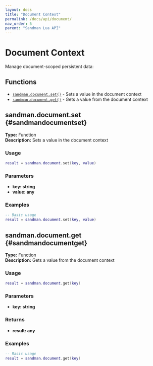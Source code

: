 ```yaml
---
layout: docs
title: "Document Context"
permalink: /docs/api/document/
nav_order: 5
parent: "Sandman Lua API"
---
```


# Document Context

Manage document-scoped persistent data:

## Functions

- [`sandman.document.set()`](#sandmandocumentset) - Sets a value in the document context
- [`sandman.document.get()`](#sandmandocumentget) - Gets a value from the document context


## sandman.document.set {#sandmandocumentset}

**Type:** Function  
**Description:** Sets a value in the document context

### Usage

```lua
result = sandman.document.set(key, value)
```

### Parameters

- **key: string**
- **value: any**

### Examples

```lua
-- Basic usage
result = sandman.document.set(key, value)
```


## sandman.document.get {#sandmandocumentget}

**Type:** Function  
**Description:** Gets a value from the document context

### Usage

```lua
result = sandman.document.get(key)
```

### Parameters

- **key: string**

### Returns

- **result: any**

### Examples

```lua
-- Basic usage
result = sandman.document.get(key)
```

